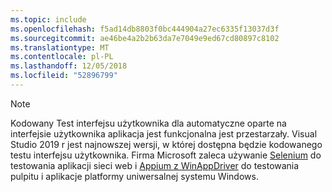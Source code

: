 ```yaml
---
ms.topic: include
ms.openlocfilehash: f5ad14db8803f0bc444904a27ec6335f13037d3f
ms.sourcegitcommit: ae46be4a2b2b63da7e7049e9ed67cd80897c8102
ms.translationtype: MT
ms.contentlocale: pl-PL
ms.lasthandoff: 12/05/2018
ms.locfileid: "52896799"
---
```

> [!NOTE]
> Kodowany Test interfejsu użytkownika dla automatyczne oparte na interfejsie użytkownika aplikacja jest funkcjonalna jest przestarzały. Visual Studio 2019 r jest najnowszej wersji, w której dostępna będzie kodowanego testu interfejsu użytkownika. Firma Microsoft zaleca używanie [Selenium](https://docs.seleniumhq.org/) do testowania aplikacji sieci web i [Appium z WinAppDriver](https://github.com/Microsoft/WinAppDriver) do testowania pulpitu i aplikacje platformy uniwersalnej systemu Windows.